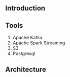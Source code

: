 ## Introduction

## Tools

1. Apache Kafka
2. Apache Spark Streaming
3. S3
4. Postgresql

## Architecture
